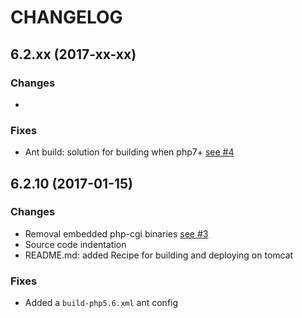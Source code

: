 # CHANGELOG

## 6.2.xx (2017-xx-xx)
   
### Changes

-

### Fixes
 
- Ant build: solution for building when php7+ [see #4](https://github.com/belgattitude/php-java-bridge/issues/4)  



## 6.2.10 (2017-01-15)
   
### Changes

- Removal embedded php-cgi binaries [see #3](https://github.com/belgattitude/php-java-bridge/issues/3)
- Source code indentation
- README.md: added Recipe for building and deploying on tomcat

### Fixes
 
- Added a `build-php5.6.xml` ant config 




